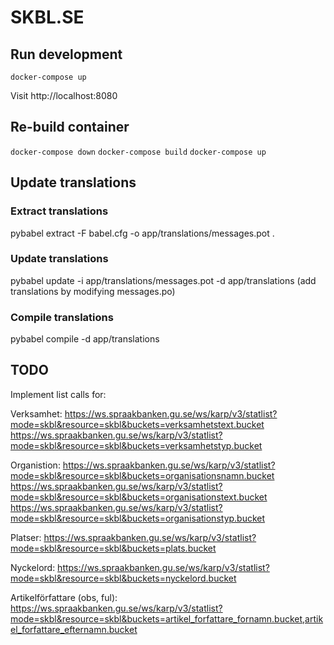 # SKBL.SE

## Run development

`docker-compose up`

Visit http://localhost:8080

## Re-build container
`docker-compose down`
`docker-compose build`
`docker-compose up`

## Update translations

### Extract translations
pybabel extract -F babel.cfg -o app/translations/messages.pot .

### Update translations
pybabel update -i app/translations/messages.pot -d app/translations
(add translations by modifying messages.po)

### Compile translations
pybabel compile -d app/translations

## TODO
Implement list calls for:

Verksamhet:
https://ws.spraakbanken.gu.se/ws/karp/v3/statlist?mode=skbl&resource=skbl&buckets=verksamhetstext.bucket
https://ws.spraakbanken.gu.se/ws/karp/v3/statlist?mode=skbl&resource=skbl&buckets=verksamhetstyp.bucket

Organistion:
https://ws.spraakbanken.gu.se/ws/karp/v3/statlist?mode=skbl&resource=skbl&buckets=organisationsnamn.bucket
https://ws.spraakbanken.gu.se/ws/karp/v3/statlist?mode=skbl&resource=skbl&buckets=organisationstext.bucket
https://ws.spraakbanken.gu.se/ws/karp/v3/statlist?mode=skbl&resource=skbl&buckets=organisationstyp.bucket

Platser:
https://ws.spraakbanken.gu.se/ws/karp/v3/statlist?mode=skbl&resource=skbl&buckets=plats.bucket

Nyckelord:
https://ws.spraakbanken.gu.se/ws/karp/v3/statlist?mode=skbl&resource=skbl&buckets=nyckelord.bucket

Artikelförfattare (obs, ful):
https://ws.spraakbanken.gu.se/ws/karp/v3/statlist?mode=skbl&resource=skbl&buckets=artikel_forfattare_fornamn.bucket,artikel_forfattare_efternamn.bucket
